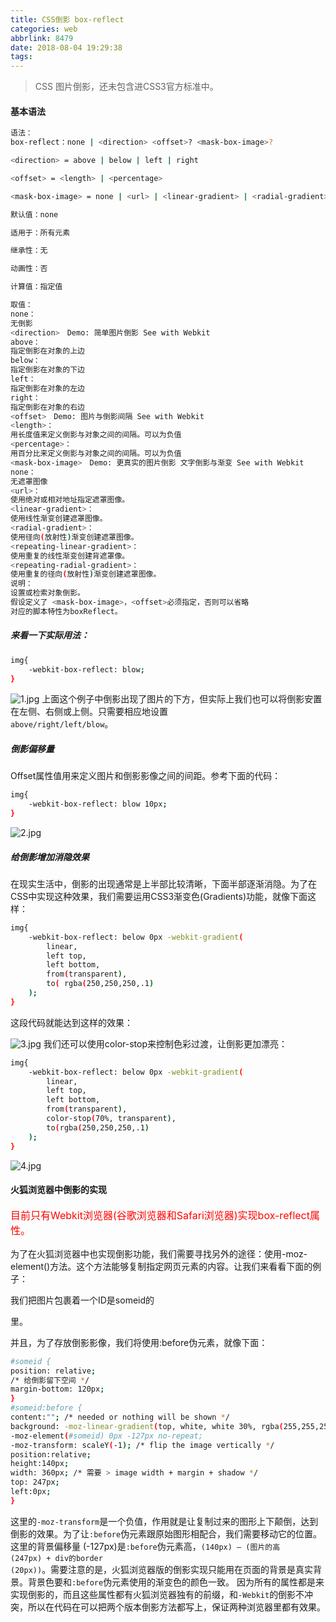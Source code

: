 ```yaml
---
title: CSS倒影 box-reflect
categories: web
abbrlink: 8479
date: 2018-08-04 19:29:38
tags:
---
```

> CSS 图片倒影，还未包含进CSS3官方标准中。

#### 基本语法
```sh
语法：
box-reflect：none | <direction> <offset>? <mask-box-image>?

<direction> = above | below | left | right

<offset> = <length> | <percentage>

<mask-box-image> = none | <url> | <linear-gradient> | <radial-gradient> | <repeating-linear-gradient> | <repeating-radial-gradient>

默认值：none

适用于：所有元素

继承性：无

动画性：否

计算值：指定值

取值：
none：
无倒影
<direction>　Demo: 简单图片倒影 See with Webkit
above：
指定倒影在对象的上边
below：
指定倒影在对象的下边
left：
指定倒影在对象的左边
right：
指定倒影在对象的右边
<offset>　Demo: 图片与倒影间隔 See with Webkit
<length>：
用长度值来定义倒影与对象之间的间隔。可以为负值
<percentage>：
用百分比来定义倒影与对象之间的间隔。可以为负值
<mask-box-image>　Demo: 更真实的图片倒影 文字倒影与渐变 See with Webkit
none：
无遮罩图像
<url>：
使用绝对或相对地址指定遮罩图像。
<linear-gradient>：
使用线性渐变创建遮罩图像。
<radial-gradient>：
使用径向(放射性)渐变创建遮罩图像。
<repeating-linear-gradient>：
使用重复的线性渐变创建背遮罩像。
<repeating-radial-gradient>：
使用重复的径向(放射性)渐变创建遮罩图像。
说明：
设置或检索对象倒影。
假设定义了 <mask-box-image>，<offset>必须指定，否则可以省略
对应的脚本特性为boxReflect。
```

<!--more-->
##### 来看一下实际用法：
```sh
img{
	-webkit-box-reflect: blow;
}
```

![1.jpg](https://i.loli.net/2018/08/04/5b6592b892271.jpg)
上面这个例子中倒影出现了图片的下方，但实际上我们也可以将倒影安置在左侧、右侧或上侧。只需要相应地设置<code> above/right/left/blow</code>。

##### 倒影偏移量
Offset属性值用来定义图片和倒影影像之间的间距。参考下面的代码：
```sh
img{
	-webkit-box-reflect: blow 10px;
}
```
![2.jpg](https://i.loli.net/2018/08/04/5b6593a5d8f24.jpg)
##### 给倒影增加消隐效果
在现实生活中，倒影的出现通常是上半部比较清晰，下面半部逐渐消隐。为了在CSS中实现这种效果，我们需要运用CSS3渐变色(Gradients)功能，就像下面这样：
```sh
img{
	-webkit-box-reflect: below 0px -webkit-gradient(
    	linear,
        left top,
        left bottom,
        from(transparent),
        to( rgba(250,250,250,.1)
    );
}
```
这段代码就能达到这样的效果：

![3.jpg](https://i.loli.net/2018/08/04/5b6593a5cd52b.jpg)
我们还可以使用color-stop来控制色彩过渡，让倒影更加漂亮：

```sh
img{
	-webkit-box-reflect: below 0px -webkit-gradient(
    	linear,
        left top,
        left bottom,
        from(transparent),
        color-stop(70%, transparent),
        to(rgba(250,250,250,.1)
    );
}
```
![4.jpg](https://i.loli.net/2018/08/04/5b6593a5e62d4.jpg)
#### 火狐浏览器中倒影的实现
<p style="font-size:16px;color:red;">目前只有Webkit浏览器(谷歌浏览器和Safari浏览器)实现box-reflect属性。</p>
为了在火狐浏览器中也实现倒影功能，我们需要寻找另外的途径：使用-moz-element()方法。这个方法能够复制指定网页元素的内容。让我们来看看下面的例子：

我们把图片包裹着一个ID是someid的<div>里。

并且，为了存放倒影影像，我们将使用:before伪元素，就像下面：
```sh
#someid {
position: relative;
/* 给倒影留下空间 */
margin-bottom: 120px;
}
#someid:before {
content:""; /* needed or nothing will be shown */
background: -moz-linear-gradient(top, white, white 30%, rgba(255,255,255,0.9) 65%, rgba(255,255,255,0.7)) 0px 0px,
-moz-element(#someid) 0px -127px no-repeat;
-moz-transform: scaleY(-1); /* flip the image vertically */
position:relative;
height:140px;
width: 360px; /* 需要 > image width + margin + shadow */
top: 247px;
left:0px;
}
```
这里的<code>-moz-transform</code>是一个负值，作用就是让复制过来的图形上下颠倒，达到倒影的效果。为了让<code>:before</code>伪元素跟原始图形相配合，我们需要移动它的位置。这里的背景偏移量 (-127px)是<code>:before</code>伪元素高，<code>(140px) – (图片的高 (247px) + div的border (20px))</code>。需要注意的是，火狐浏览器版的倒影实现只能用在页面的背景是真实背景。背景色要和<code>:before</code>伪元素使用的渐变色的颜色一致。 因为所有的属性都是来实现倒影的，而且这些属性都有火狐浏览器独有的前缀，和<code>-Webkit</code>的倒影不冲突，所以在代码在可以把两个版本倒影方法都写上，保证两种浏览器里都有效果。




